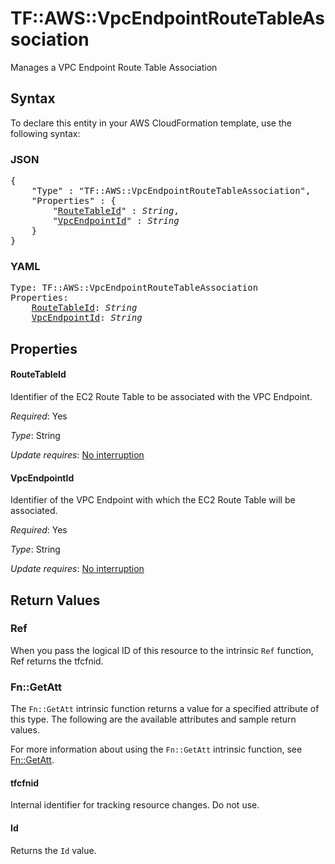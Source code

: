 # TF::AWS::VpcEndpointRouteTableAssociation

Manages a VPC Endpoint Route Table Association

## Syntax

To declare this entity in your AWS CloudFormation template, use the following syntax:

### JSON

<pre>
{
    "Type" : "TF::AWS::VpcEndpointRouteTableAssociation",
    "Properties" : {
        "<a href="#routetableid" title="RouteTableId">RouteTableId</a>" : <i>String</i>,
        "<a href="#vpcendpointid" title="VpcEndpointId">VpcEndpointId</a>" : <i>String</i>
    }
}
</pre>

### YAML

<pre>
Type: TF::AWS::VpcEndpointRouteTableAssociation
Properties:
    <a href="#routetableid" title="RouteTableId">RouteTableId</a>: <i>String</i>
    <a href="#vpcendpointid" title="VpcEndpointId">VpcEndpointId</a>: <i>String</i>
</pre>

## Properties

#### RouteTableId

Identifier of the EC2 Route Table to be associated with the VPC Endpoint.

_Required_: Yes

_Type_: String

_Update requires_: [No interruption](https://docs.aws.amazon.com/AWSCloudFormation/latest/UserGuide/using-cfn-updating-stacks-update-behaviors.html#update-no-interrupt)

#### VpcEndpointId

Identifier of the VPC Endpoint with which the EC2 Route Table will be associated.

_Required_: Yes

_Type_: String

_Update requires_: [No interruption](https://docs.aws.amazon.com/AWSCloudFormation/latest/UserGuide/using-cfn-updating-stacks-update-behaviors.html#update-no-interrupt)

## Return Values

### Ref

When you pass the logical ID of this resource to the intrinsic `Ref` function, Ref returns the tfcfnid.

### Fn::GetAtt

The `Fn::GetAtt` intrinsic function returns a value for a specified attribute of this type. The following are the available attributes and sample return values.

For more information about using the `Fn::GetAtt` intrinsic function, see [Fn::GetAtt](https://docs.aws.amazon.com/AWSCloudFormation/latest/UserGuide/intrinsic-function-reference-getatt.html).

#### tfcfnid

Internal identifier for tracking resource changes. Do not use.

#### Id

Returns the <code>Id</code> value.


